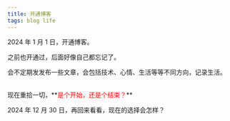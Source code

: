 ```yaml
---
title: 开通博客
tags: blog life
---
```


2024 年 1 月 1 日，开通博客。

之前也开通过，后面好像自己都忘记了。

会不定期发发布一些文章，会包括技术、心情、生活等等不同方向，记录生活。

<br />
现在重拾一切，**<font color=red>是个开始，还是个结束？</font>**

2024 年 12 月 30 日，再回来看看，现在的选择会怎样？

<!-- HACK: 2024 年 12 月 30 日，再回来看看，现在的选择会怎样？ -->
<p hidden>你看不到我看不到我</p>

<br />